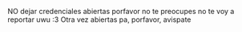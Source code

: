 NO dejar credenciales abiertas porfavor no te preocupes no te voy a reportar uwu :3
Otra vez abiertas pa, porfavor, avispate
